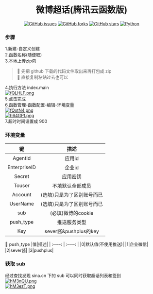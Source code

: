 <div align="center">
<h1>微博超话(腾讯云函数版)</h1>

[![GitHub issues](https://img.shields.io/github/issues/ICE99125/weibo_checkin?style=for-the-badge)](https://github.com/ICE99125/weibo_checkin/issues) [![GitHub forks](https://img.shields.io/github/forks/ICE99125/weibo_checkin?style=for-the-badge)](https://github.com/ICE99125/weibo_checkin/network) [![GitHub stars](https://img.shields.io/github/stars/ICE99125/weibo_checkin?style=for-the-badge)](https://github.com/ICE99125/weibo_checkin/stargazers) [![Python](https://img.shields.io/badge/python-3.6%2B-orange?style=for-the-badge)](https://www.python.org/)
</div>

### 步骤
1.新建-自定义创建  
2.函数名称(随便取)  
3.本地上传zip包  
>🎄 先把 github 下载的代码文件取出来再打包成 zip  
>🎃 直接复制粘贴过去也可以  

4.执行方法 index.main  
[![fQLHLF.png](https://z3.ax1x.com/2021/08/08/fQLHLF.png)](https://imgtu.com/i/fQLHLF)  
5.点击完成  
6.函数管理-函数配置-编辑-环境变量  
[![fQxtN4.png](https://z3.ax1x.com/2021/08/08/fQxtN4.png)](https://imgtu.com/i/fQxtN4)  
[![h64GPf.png](https://z3.ax1x.com/2021/09/03/h64GPf.png)](https://imgtu.com/i/h64GPf)   
7.超时时间设置成 900
### 环境变量
|键|描述|
|:----:|:----:|
|AgentId|应用id|
|EnterpriseID|企业id|
|Secret|应用密钥|
|Touser|不填默认全部成员|
|Account|(选填)只是为了区别账号而已|
|UserName|(选填)只是为了区别账号而已|
|sub|(必填)微博的cookie|
|push_type|推送服务类型|
|Key|sever酱&pushplus的key|

📌 push_type
|值|描述|
| :----: | :----: |
|0|默认值(不使用推送)|
|1|企业微信|
|2|sever酱|
|3|pushplus|
### 获取 sub  
经过查找发现 sina.cn 下的 sub 可以同时获取超话列表和签到   
[![hM3nQU.png](https://z3.ax1x.com/2021/08/27/hM3nQU.png)](https://imgtu.com/i/hM3nQU)  
[![hM3ezT.png](https://z3.ax1x.com/2021/08/27/hM3ezT.png)](https://imgtu.com/i/hM3ezT)
